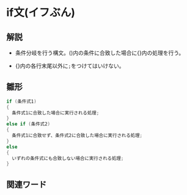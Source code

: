 # if文(イフぶん)  
## 解説  
* 条件分岐を行う構文。()内の条件に合致した場合に{}内の処理を行う。

* {}内の各行末尾以外に`;`をつけてはいけない。
## 雛形   
```C#
if (条件式1)
{
  条件式1に合致した場合に実行される処理;
}
else if (条件式2)
{
  条件式1に合致せず、条件式2に合致した場合に実行される処理;
}
else
{
  いずれの条件式にも合致しない場合に実行される処理;
}

```
## 関連ワード  
